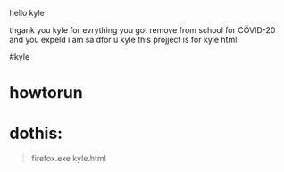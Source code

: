 hello kyle

thgank you kyle for evrything
you got remove from school for CÖVID-20 and you expeld
i am sa dfor u kyle
this projject is for kyle 
html

#kyle
# howtorun
# dothis:
> firefox.exe kyle.html
